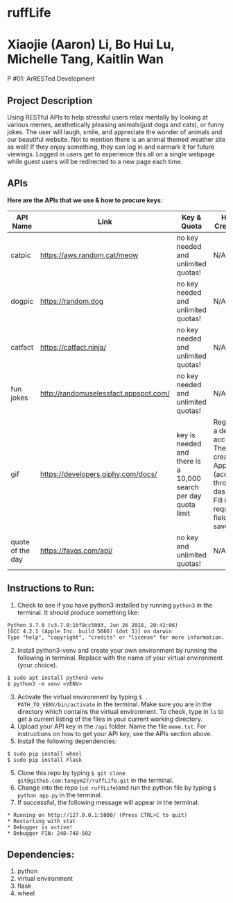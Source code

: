 # ruffLife
# Xiaojie (Aaron) Li, Bo Hui Lu, Michelle Tang, Kaitlin Wan
P #01: ArRESTed Development

## Project Description
Using RESTful APIs to help stressful users relax mentally by looking at various memes, aesthetically pleasing animals(just dogs and cats), or funny jokes. The user will laugh, smile, and appreciate the wonder of animals and our beautiful website. Not to mention there is an animal themed weather site as well! If they enjoy something, they can log in and earmark it for future viewings. Logged in users get to experience this all on a single webpage while guest users will be redirected to a new page each time.

## APIs
**Here are the APIs that we use & how to procure keys:**

API Name | Link | Key & Quota | How to Create Key 
--- | --- | --- | ---
catpic | https://aws.random.cat/meow  | no key needed and unlimited quotas! | N/A
dogpic | https://random.dog | no key needed and unlimited quotas! | N/A
catfact | https://catfact.ninja/ | no key needed and unlimited quotas! | N/A
fun jokes | http://randomuselessfact.appspot.com/ | no key needed and unlimited quotas! | N/A
gif | https://developers.giphy.com/docs/ | key is needed and there is a 10,000 search per day quota limit | Register for a developer account. Then, create an App (access through the dashboard). Fill in all required fields and save it. 
quote of the day | https://favqs.com/api/ | no key and unlimited quotas!| N/A

## Instructions to Run:

1. Check to see if you have python3 installed by running ``` python3 ``` in the terminal. It should produce something like: 
```
Python 3.7.0 (v3.7.0:1bf9cc5093, Jun 26 2018, 20:42:06) 
[GCC 4.2.1 (Apple Inc. build 5666) (dot 3)] on darwin
Type "help", "copyright", "credits" or "license" for more information.
```
2. Install python3-venv and create your own environment by running the following in terminal. Replace <VENV> with the name of your virtual environment (your choice).
```
$ sudo apt install python3-venv
$ python3 -m venv <VENV>
```
3. Activate the virtual environment by typing ```$ . PATH_TO_VENV/bin/activate``` in the terminal. Make sure you are in the directory which contains the virtual environment. To check, type in ```ls``` to get a current listing of the files in your current working directory.  
4. Upload your API key in the ```/api``` folder. Name the file ```meme.txt```. For instructions on how to get your API key, see the APIs section above.
4. Install the following dependencies:
```
$ sudo pip install wheel
$ sudo pip install Flask
``` 
5. Clone this repo by typing ```$ git clone git@github.com:tangym27/ruffLife.git``` in the terminal. 
6. Change into the repo (```cd ruffLife```)and run the python file by typing ```$ python app.py``` in the terminal. 
7. If successful, the following message will appear in the terminal:
```
* Running on http://127.0.0.1:5000/ (Press CTRL+C to quit)
* Restarting with stat
* Debugger is active!
* Debugger PIN: 248-748-502
```
  
 ## Dependencies: 
 1. python
 2. virtual environment
 3. flask 
 4. wheel
